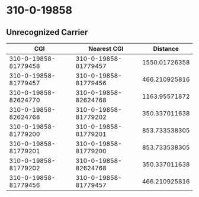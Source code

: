 # 310-0-19858
## Unrecognized Carrier


| CGI | Nearest CGI | Distance |
|-----|-------------|----------|
| 310-0-19858-81779458 | 310-0-19858-81779457 | 1550.01726358 |
| 310-0-19858-81779457 | 310-0-19858-81779456 | 466.210925816 |
| 310-0-19858-82624770 | 310-0-19858-82624768 | 1163.95571872 |
| 310-0-19858-82624768 | 310-0-19858-81779202 | 350.337011638 |
| 310-0-19858-81779200 | 310-0-19858-81779201 | 853.733538305 |
| 310-0-19858-81779201 | 310-0-19858-81779200 | 853.733538305 |
| 310-0-19858-81779202 | 310-0-19858-82624768 | 350.337011638 |
| 310-0-19858-81779456 | 310-0-19858-81779457 | 466.210925816 |
